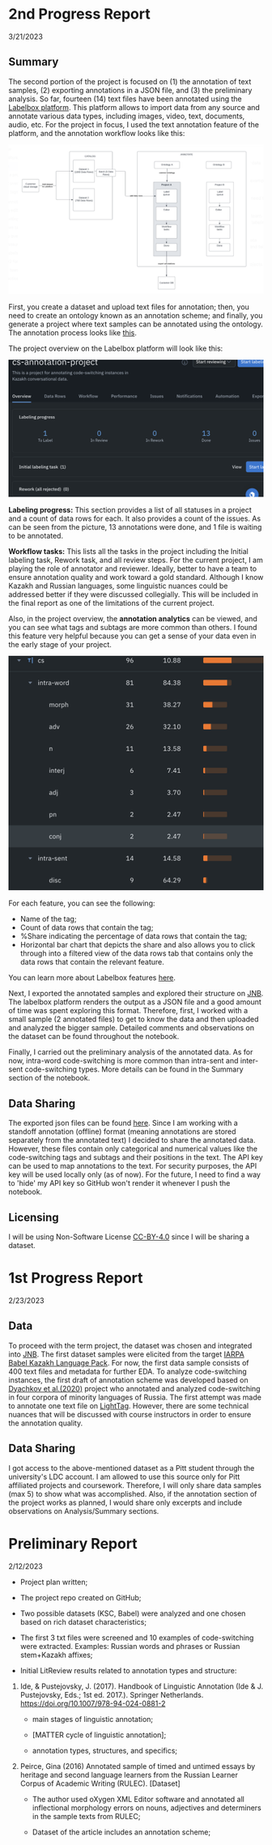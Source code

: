 # 2nd Progress Report

3/21/2023

## Summary

The second portion of the project is focused on (1) the annotation of text samples, (2) exporting annotations in a JSON file, and (3) the preliminary analysis. So far, fourteen (14) text files have been annotated using the [Labelbox platform](https://docs.labelbox.com/docs/overview). This platform allows to import data from any source and annotate various data types, including images, video, text, documents, audio, etc. For the project in focus, I used the text annotation feature of the platform, and the annotation workflow looks like this:

![Annotation workflow](screenshots/annotation-workflow.png)

First, you create a dataset and upload text files for annotation; then, you need to create an ontology known as an annotation scheme; and finally, you generate a project where text samples can be annotated using the ontology. The annotation process looks like [this](https://labelbox.com/product/annotate/text/).

The project overview on the Labelbox platform will look like this:

![The project overview](/screenshots/labeling-progress.png)

**Labeling progress:** This section provides a list of all statuses in a project and a count of data rows for each. It also provides a count of the issues. As can be seen from the picture, 13 annotations were done, and 1 file is waiting to be annotated.

**Workflow tasks:** This lists all the tasks in the project including the Initial labeling task, Rework task, and all review steps. For the current project, I am playing the role of annotator and reviewer. Ideally, better to have a team to ensure annotation quality and work toward a gold standard.  Although I know Kazakh and Russian languages, some linguistic nuances could be addressed better if they were discussed collegially. This will be included in the final report as one of the limitations of the current project.  

Also, in the project overview, the **annotation analytics** can be viewed, and you can see what tags and subtags are more common than others. I found this feature very helpful because you can get a sense of your data even in the early stage of your project.

![Analytics view](/screenshots/annotation-analytics.png)

For each feature, you can see the following:

- Name of the tag;
- Count of data rows that contain the tag;
- %Share indicating the percentage of data rows that contain the tag;
- Horizontal bar chart that depicts the share and also allows you to click through into a filtered view of the data rows tab that contains only the data rows that contain the relevant feature.

You can learn more about Labelbox features [here](https://docs.labelbox.com/docs/overview).

Next, I exported the annotated samples and explored their structure on [JNB](). The labelbox platform renders the output as a JSON file and a good amount of time was spent exploring this format. Therefore, first, I worked with a small sample (2 annotated files) to get to know the data and then uploaded and analyzed the bigger sample. Detailed comments and observations on the dataset can be found throughout the notebook. 

Finally, I carried out the preliminary analysis of the annotated data. As for now,  intra-word code-switching is more common than intra-sent and inter-sent code-switching types. More details can be found in the Summary section of the notebook. 

## Data Sharing 

The exported json files can be found [here](https://github.com/Data-Science-for-Linguists-2023/Kazakh-Russian-Code-Switching-Analysis/tree/main/annotated-data-samples). Since I am working with a standoff annotation (offline) format (meaning annotations are stored separately from the annotated text) I decided to share the annotated data. However, these files contain only categorical and numerical values like the code-switching tags and subtags and their positions in the text. The API key can be used to map annotations to the text. For security purposes, the API key will be used locally only (as of now). For the future, I need to find a way to 'hide' my API key so GitHub won't render it whenever I push the notebook.  

## Licensing

I will be using Non-Software License [CC-BY-4.0](https://choosealicense.com/licenses/cc-by-4.0/) since I will be sharing a dataset. 


# 1st Progress Report

2/23/2023

## Data 

To proceed with the term project, the dataset was chosen and integrated into [JNB](http://localhost:8888/notebooks/Documents/Data_Science/Kazakh-Russian-Code-Switching-Analysis/Kaz-Rus-code-switching-dataset.ipynb#References:). The first dataset samples were elicited from the target [IARPA Babel Kazakh Language Pack](https://catalog.ldc.upenn.edu/LDC2018S13). For now, the first data sample consists of 400 text files and metadata  for further EDA. To analyze code-switching instances, the first draft of annotation scheme was developed based on [Dyachkov et al.(2020)](https://www.dialog-21.ru/media/5085/dyachkovvvplusetal-101.pdf) project who annotated and analyzed code-switching in four corpora of minority languages of Russia. The first attempt was made to annotate one text file on [LightTag](https://www.lighttag.io/). However, there are some technical nuances that will be discussed with course instructors in order to ensure the annotation quality. 

## Data Sharing

I got access to the above-mentioned dataset as a Pitt student through the university's LDC account. I am allowed to use this source only for Pitt affiliated projects and coursework. Therefore, I will only share data samples (max 5) to show what was accomplished. Also, if the annotation section of the project works as planned, I would share only excerpts and include observations on Analysis/Summary sections.



# Preliminary Report

2/12/2023


- Project plan written;

- The project repo created on GitHub;

- Two possible datasets (KSC, Babel) were analyzed and one chosen based on rich dataset characteristics;

- The first 3 txt files were screened and 10 examples of code-switching were extracted. Examples: Russian words and phrases or Russian stem+Kazakh affixes;
 
- Initial LitReview results related to annotation types and structure:

1. Ide, & Pustejovsky, J. (2017). Handbook of Linguistic Annotation (Ide & J. Pustejovsky, Eds.;   1st ed. 2017.). Springer Netherlands. https://doi.org/10.1007/978-94-024-0881-2

	- main stages of linguistic annotation;

	- [MATTER cycle of linguistic annotation];

	- annotation types, structures, and specifics;

2. Peirce, Gina (2016) Annotated sample of timed and untimed essays by heritage and second language learners from the Russian Learner Corpus of Academic Writing (RULEC). [Dataset]

	- The author used oXygen XML Editor software and annotated all inflectional morphology errors 	on nouns, adjectives and determiners in the sample texts from RULEC; 

	- Dataset of the article includes an annotation scheme;






	







